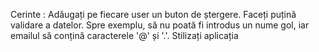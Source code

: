 Cerinte :
Adăugați pe fiecare user un buton de ștergere.
Faceți puțină validare a datelor. Spre exemplu, să nu poată fi introdus un nume gol, iar emailul să conțină caracterele '@' și '.'.
Stilizați aplicația

